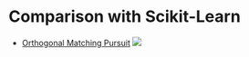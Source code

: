 # Comparison with Scikit-Learn

- [Orthogonal Matching Pursuit](omp.ipynb) 
  [<img src="https://img.shields.io/badge/notebook-nbviewer-green">](https://nbviewer.org/github/carnotresearch/cr-sparse-companion/blob/main/comparison/scikit-learn/omp.ipynb)